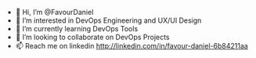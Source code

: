 - 👋 Hi, I’m @FavourDaniel
- 👀 I’m interested in DevOps Engineering and UX/UI Design
- 🌱 I’m currently learning DevOps Tools
- 💞️ I’m looking to collaborate on DevOps Projects
- 📫 Reach me on linkedin http://linkedin.com/in/favour-daniel-6b84211aa

<!---
FavourDaniel/FavourDaniel is a ✨ special ✨ repository because its `README.md` (this file) appears on your GitHub profile.
You can click the Preview link to take a look at your changes.
--->
